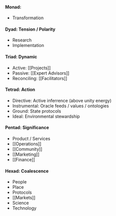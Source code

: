 #### Monad: 
- Transformation

#### Dyad: Tension / Polarity
- Research
- Implementation

#### Triad: Dynamic
- Active: [[Projects]]
- Passive: [[Expert Advisors]]
- Reconciling: [[Facilitators]]

#### Tetrad: Action
- Directive: Active inferrence (above unity energy)
- Instrumental: Oracle feeds / values / ontologies
- Ground: State protocols
- Ideal: Environmental stewardship

#### Pentad: Significance
- Product / Services
- [[Operations]]
- [[Community]]
- [[Marketing]]
- [[Finance]]

#### Hexad: Coalescence
- People
- Place
- Protocols
- [[Markets]]
- Science
- Technology
